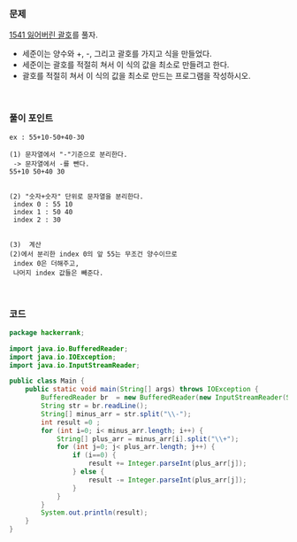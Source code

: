 ### 문제
[1541 잃어버린 괄호](https://www.acmicpc.net/problem/1541)를 풀자. <br>

+ 세준이는 양수와 +, -, 그리고 괄호를 가지고 식을 만들었다.
+ 세준이는 괄호를 적절히 쳐서 이 식의 값을 최소로 만들려고 한다.
+ 괄호를 적절히 쳐서 이 식의 값을 최소로 만드는 프로그램을 작성하시오.

<br>

### 풀이 포인트
```
ex : 55+10-50+40-30

(1) 문자열에서 "-"기준으로 분리한다.
 -> 문자열에서 -를 뺀다.
55+10 50+40 30
 
 
(2) "숫자+숫자" 단위로 문자열을 분리한다.
 index 0 : 55 10
 index 1 : 50 40
 index 2 : 30


(3)  계산
(2)에서 분리한 index 0의 앞 55는 무조건 양수이므로
 index 0은 더해주고,
 나머지 index 값들은 빼준다.
 ```

<br>

### 코드
```java
package hackerrank;

import java.io.BufferedReader;
import java.io.IOException;
import java.io.InputStreamReader;

public class Main {
    public static void main(String[] args) throws IOException {
        BufferedReader br  = new BufferedReader(new InputStreamReader(System.in));
        String str = br.readLine();
        String[] minus_arr = str.split("\\-");
        int result =0 ;
        for (int i=0; i< minus_arr.length; i++) {
            String[] plus_arr = minus_arr[i].split("\\+");
            for (int j=0; j< plus_arr.length; j++) {
                if (i==0) {
                    result += Integer.parseInt(plus_arr[j]);
                } else {
                    result -= Integer.parseInt(plus_arr[j]);
                }
            }
        }
        System.out.println(result);
    }
}
```
